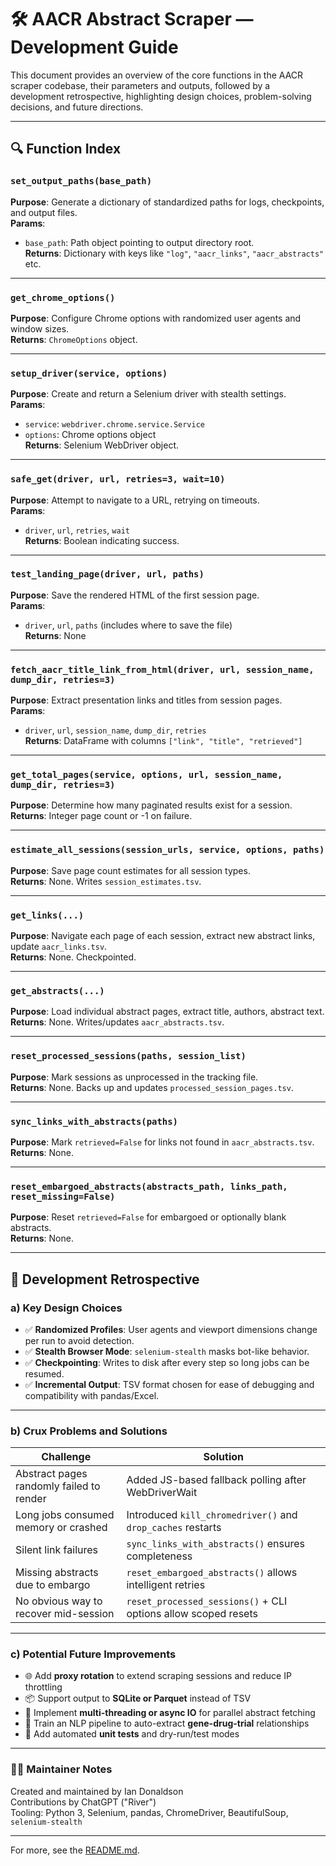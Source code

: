 # 🛠️ AACR Abstract Scraper — Development Guide

This document provides an overview of the core functions in the AACR scraper codebase, their parameters and outputs, followed by a development retrospective, highlighting design choices, problem-solving decisions, and future directions.

---

## 🔍 Function Index

### `set_output_paths(base_path)`
**Purpose**: Generate a dictionary of standardized paths for logs, checkpoints, and output files.  
**Params**:  
- `base_path`: Path object pointing to output directory root.  
**Returns**: Dictionary with keys like `"log"`, `"aacr_links"`, `"aacr_abstracts"` etc.

---

### `get_chrome_options()`
**Purpose**: Configure Chrome options with randomized user agents and window sizes.  
**Returns**: `ChromeOptions` object.

---

### `setup_driver(service, options)`
**Purpose**: Create and return a Selenium driver with stealth settings.  
**Params**:  
- `service`: `webdriver.chrome.service.Service`  
- `options`: Chrome options object  
**Returns**: Selenium WebDriver object.

---

### `safe_get(driver, url, retries=3, wait=10)`
**Purpose**: Attempt to navigate to a URL, retrying on timeouts.  
**Params**:  
- `driver`, `url`, `retries`, `wait`  
**Returns**: Boolean indicating success.

---

### `test_landing_page(driver, url, paths)`
**Purpose**: Save the rendered HTML of the first session page.  
**Params**:  
- `driver`, `url`, `paths` (includes where to save the file)  
**Returns**: None

---

### `fetch_aacr_title_link_from_html(driver, url, session_name, dump_dir, retries=3)`
**Purpose**: Extract presentation links and titles from session pages.  
**Params**:  
- `driver`, `url`, `session_name`, `dump_dir`, `retries`  
**Returns**: DataFrame with columns `["link", "title", "retrieved"]`

---

### `get_total_pages(service, options, url, session_name, dump_dir, retries=3)`
**Purpose**: Determine how many paginated results exist for a session.  
**Returns**: Integer page count or -1 on failure.

---

### `estimate_all_sessions(session_urls, service, options, paths)`
**Purpose**: Save page count estimates for all session types.  
**Returns**: None. Writes `session_estimates.tsv`.

---

### `get_links(...)`
**Purpose**: Navigate each page of each session, extract new abstract links, update `aacr_links.tsv`.  
**Returns**: None. Checkpointed.

---

### `get_abstracts(...)`
**Purpose**: Load individual abstract pages, extract title, authors, abstract text.  
**Returns**: None. Writes/updates `aacr_abstracts.tsv`.

---

### `reset_processed_sessions(paths, session_list)`
**Purpose**: Mark sessions as unprocessed in the tracking file.  
**Returns**: None. Backs up and updates `processed_session_pages.tsv`.

---

### `sync_links_with_abstracts(paths)`
**Purpose**: Mark `retrieved=False` for links not found in `aacr_abstracts.tsv`.  
**Returns**: None.

---

### `reset_embargoed_abstracts(abstracts_path, links_path, reset_missing=False)`
**Purpose**: Reset `retrieved=False` for embargoed or optionally blank abstracts.  
**Returns**: None.

---

## 🧠 Development Retrospective

### a) Key Design Choices

- ✅ **Randomized Profiles**: User agents and viewport dimensions change per run to avoid detection.
- ✅ **Stealth Browser Mode**: `selenium-stealth` masks bot-like behavior.
- ✅ **Checkpointing**: Writes to disk after every step so long jobs can be resumed.
- ✅ **Incremental Output**: TSV format chosen for ease of debugging and compatibility with pandas/Excel.

---

### b) Crux Problems and Solutions

| Challenge | Solution |
|----------|----------|
| Abstract pages randomly failed to render | Added JS-based fallback polling after WebDriverWait |
| Long jobs consumed memory or crashed | Introduced `kill_chromedriver()` and `drop_caches` restarts |
| Silent link failures | `sync_links_with_abstracts()` ensures completeness |
| Missing abstracts due to embargo | `reset_embargoed_abstracts()` allows intelligent retries |
| No obvious way to recover mid-session | `reset_processed_sessions()` + CLI options allow scoped resets |

---

### c) Potential Future Improvements

- 🌐 Add **proxy rotation** to extend scraping sessions and reduce IP throttling
- 📦 Support output to **SQLite or Parquet** instead of TSV
- 🔄 Implement **multi-threading or async IO** for parallel abstract fetching
- 🤖 Train an NLP pipeline to auto-extract **gene-drug-trial** relationships
- 🧪 Add automated **unit tests** and dry-run/test modes

---

### 🧑‍🔬 Maintainer Notes

Created and maintained by Ian Donaldson  
Contributions by ChatGPT ("River")  
Tooling: Python 3, Selenium, pandas, ChromeDriver, BeautifulSoup, `selenium-stealth`

---

For more, see the [README.md](README.md).
